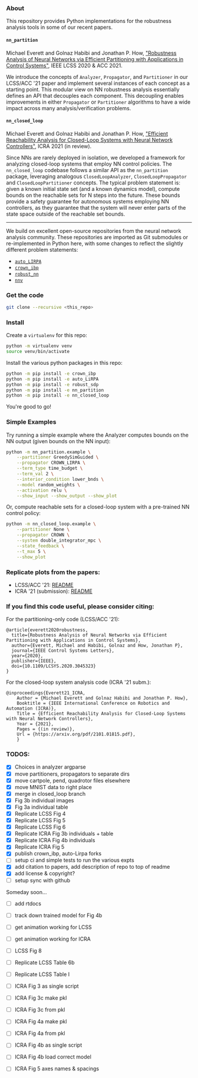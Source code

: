 ### About

This repository provides Python implementations for the robustness analysis tools in some of our recent papers.

#### `nn_partition`

Michael Everett and Golnaz Habibi and Jonathan P. How, ["Robustness Analysis of Neural Networks via Efficient Partitioning with Applications in Control Systems"](https://doi.org/10.1109/LCSYS.2020.3045323), IEEE LCSS 2020 & ACC 2021.

We introduce the concepts of `Analyzer`, `Propagator`, and `Partitioner` in our LCSS/ACC '21 paper and implement several instances of each concept as a starting point.
This modular view on NN robustness analysis essentially defines an API that decouples each component.
This decoupling enables improvements in either `Propagator` or `Partitioner` algorithms to have a wide impact across many analysis/verification problems.

#### `nn_closed_loop`

Michael Everett and Golnaz Habibi and Jonathan P. How, ["Efficient Reachability Analysis for Closed-Loop Systems with Neural Network Controllers"](https://arxiv.org/pdf/2101.01815.pdf), ICRA 2021 (in review).

Since NNs are rarely deployed in isolation, we developed a framework for analyzing closed-loop systems that employ NN control policies.
The `nn_closed_loop` codebase follows a similar API as the `nn_partition` package, leveraging analogous `ClosedLoopAnalyzer`, `ClosedLoopPropagator` and `ClosedLoopPartitioner` concepts.
The typical problem statement is: given a known initial state set (and a known dynamics model), compute bounds on the reachable sets for N steps into the future.
These bounds provide a safety guarantee for autonomous systems employing NN controllers, as they guarantee that the system will never enter parts of the state space outside of the reachable set bounds.

---

We build on excellent open-source repositories from the neural network analysis community. These repositories are imported as Git submodules or re-implemented in Python here, with some changes to reflect the slightly different problem statements:
* [`auto_LIRPA`](https://github.com/KaidiXu/auto_LiRPA)
* [`crown_ibp`](https://github.com/huanzhang12/CROWN-IBP)
* [`robust_nn`](https://github.com/arobey1/RobustNN)
* [`nnv`](https://github.com/verivital/nnv)

### Get the code

```bash
git clone --recursive <this_repo>
```

### Install

Create a `virtualenv` for this repo:
```bash
python -m virtualenv venv
source venv/bin/activate
```

Install the various python packages in this repo:
```bash
python -m pip install -e crown_ibp 
python -m pip install -e auto_LiRPA
python -m pip install -e robust_sdp
python -m pip install -e nn_partition
python -m pip install -e nn_closed_loop
```

You're good to go!

### Simple Examples

Try running a simple example where the Analyzer computes bounds on the NN output (given bounds on the NN input):
```bash
python -m nn_partition.example \
	--partitioner GreedySimGuided \
	--propagator CROWN_LIRPA \
	--term_type time_budget \
	--term_val 2 \
	--interior_condition lower_bnds \
	--model random_weights \
	--activation relu \
	--show_input --show_output --show_plot
```

Or, compute reachable sets for a closed-loop system with a pre-trained NN control policy:
```bash
python -m nn_closed_loop.example \
	--partitioner None \
	--propagator CROWN \
	--system double_integrator_mpc \
	--state_feedback \
	--t_max 5 \
	--show_plot
```

### Replicate plots from the papers:

* LCSS/ACC '21: [README](docs/_static/lcss21/lcss21.md)
* ICRA '21 (submission): [README](docs/_static/icra21/icra21.md)

### If you find this code useful, please consider citing:
For the partitioning-only code (LCSS/ACC '21):
```
@article{everett2020robustness,
  title={Robustness Analysis of Neural Networks via Efficient Partitioning with Applications in Control Systems},
  author={Everett, Michael and Habibi, Golnaz and How, Jonathan P},
  journal={IEEE Control Systems Letters},
  year={2020},
  publisher={IEEE},
  doi={10.1109/LCSYS.2020.3045323}
}
```

For the closed-loop system analysis code (ICRA '21 subm.):
```
@inproceedings{Everett21_ICRA,
    Author = {Michael Everett and Golnaz Habibi and Jonathan P. How},
    Booktitle = {IEEE International Conference on Robotics and Automation (ICRA)},
    Title = {Efficient Reachability Analysis for Closed-Loop Systems with Neural Network Controllers},
    Year = {2021},
    Pages = {(in review)},
    Url = {https://arxiv.org/pdf/2101.01815.pdf},
    }
```

### TODOS:

- [x] Choices in analyzer argparse
- [x] move partitioners, propagators to separate dirs
- [x] move cartpole, pend, quadrotor files elsewhere
- [x] move MNIST data to right place
- [x] merge in closed_loop branch
- [x] Fig 3b individual images
- [x] Fig 3a individual table
- [x] Replicate LCSS Fig 4
- [x] Replicate LCSS Fig 5
- [x] Replicate LCSS Fig 6
- [x] Replicate ICRA Fig 3b individuals + table
- [x] Replicate ICRA Fig 4b individuals
- [x] Replicate ICRA Fig 5
- [x] publish crown_ibp, auto-Lirpa forks
- [ ] setup ci and simple tests to run the various expts
- [x] add citation to papers, add description of repo to top of readme
- [x] add license & copyright?
- [ ] setup sync with github

Someday soon...
- [ ] add rtdocs
- [ ] track down trained model for Fig 4b
- [ ] get animation working for LCSS
- [ ] get animation working for ICRA
- [ ] LCSS Fig 8
- [ ] Replicate LCSS Table 6b
- [ ] Replicate LCSS Table I
- [ ] ICRA Fig 3 as single script
- [ ] ICRA Fig 3c make pkl
- [ ] ICRA Fig 3c from pkl
- [ ] ICRA Fig 4a make pkl
- [ ] ICRA Fig 4a from pkl
- [ ] ICRA Fig 4b as single script
- [ ] ICRA Fig 4b load correct model
- [ ] ICRA Fig 5 axes names & spacings

